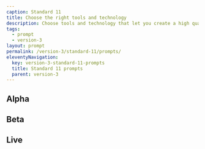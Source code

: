 ```yaml
---
caption: Standard 11
title: Choose the right tools and technology
description: Choose tools and technology that let you create a high quality service in a cost effective way. Minimise the cost of changing direction in future.
tags:
  - prompt
  - version-3
layout: prompt
permalink: /version-3/standard-11/prompts/
eleventyNavigation:
  key: version-3-standard-11-prompts
  title: Standard 11 prompts
  parent: version-3
---
```


## Alpha

## Beta

## Live
